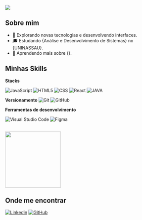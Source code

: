 ![](https://komarev.com/ghpvc/?username=carlosgabriel&color=006bed)

## Sobre mim

- 🤔 Explorando novas tecnologias e desenvolvendo interfaces.
- 🎓 Estudando {Análise e Desenvolvimento de Sistemas} no {UNINASSAU}.
- 🌱 Aprendendo mais sobre {}.

## Minhas Skills

**Stacks**

![JavaScript](https://img.shields.io/badge/-JavaScript-333333?style=flat&logo=javascript)
![HTML5](https://img.shields.io/badge/-HTML5-333333?style=flat&logo=HTML5)
![CSS](https://img.shields.io/badge/-CSS-333333?style=flat&logo=CSS3&logoColor=1572B6)
![React](https://img.shields.io/badge/-React-333333?style=flat&logo=react)
![JAVA](https://img.shields.io/badge/Java-ED8B00?style=for-the-badge&logo=java&logoColor=white)



**Versionamento**
![Git](https://img.shields.io/badge/-Git-333333?style=flat&logo=git)
![GitHub](https://img.shields.io/badge/-GitHub-333333?style=flat&logo=github)

**Ferramentas de desenvolvimento**

![Visual Studio Code](https://img.shields.io/badge/-Visual%20Studio%20Code-333333?style=flat&logo=visual-studio-code&logoColor=007ACC)
![Figma](https://img.shields.io/badge/-Figma-333333?style=flat&logo=figma&logoColor=007ACC)

<br/>

<a href="https://github.com/DevCarl-code" title="Perfil do Carlos">
  <img height="180em" src="https://github-readme-stats.vercel.app/api?username=DevCarl&theme=dracula&show_icons=true" />
</a>

## Onde me encontrar

[![Linkedin](https://img.shields.io/badge/-Linkedin-blue?style=flat-square&logo=Linkedin&logoColor=white&link=https://www.linkedin.com/in/carlosgabrielferreira/)](https://www.linkedin.com/in/carlosgabrielferreira/)
[![GitHub](https://img.shields.io/github/followers/carlos?label=Github&style=social)](https://github.com/DevCarl-code)
